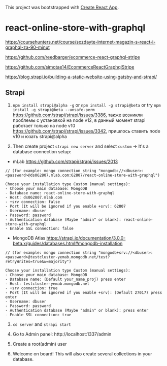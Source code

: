 This project was bootstrapped with [Create React App](https://github.com/facebook/create-react-app).

# react-online-store-with-graphql

https://coursehunters.net/course/sozdayte-internet-magazin-s-react-i-graphql-za-90-minut

https://github.com/reedbarger/ecommerce-react-graphql-stripe

https://github.com/simotae14/EcommerceReactGraphqlStripe

https://blog.strapi.io/building-a-static-website-using-gatsby-and-strapi/

## Strapi

1. `npm install strapi@alpha -g` or `npm install -g strapi@beta` or try `npm install -g strapi@beta --unsafe-perm` https://github.com/strapi/strapi/issues/3386, также возникли проблемы с установкой на node v12, в данный момент strapi работает только на node v10 https://github.com/strapi/strapi/issues/3342, пришлось ставить node v10 и юзать strapi@alpha

2. Then create project `strapi new server` and select `custom` -> It's a database connection setup:

- mLab https://github.com/strapi/strapi/issues/2013

```
// (for example: mongo connection string "mongodb://<dbuser>:<password>@ds062807.mlab.com:62807/react-online-store-with-graphql")

Choose your installation type Custom (manual settings):
- Choose your main database: MongoDB
- Database name: react-online-store-with-graphql
- Host: ds062807.mlab.com
- +srv connection: false
- Port (It will be ignored if you enable +srv): 62807
- Username: dbuser
- Password: password
- Authentication database (Maybe "admin" or blank): react-online-store-with-graphql
- Enable SSL connection: false
```

- MongoDB Atlas https://strapi.io/documentation/3.0.0-beta.x/guides/databases.html#mongodb-installation

```
// (for example: mongo connection string "mongodb+srv://<dbuser>:<password>@testcluster-yemab.mongodb.net/test?retryWrites=true&w=majority")

Choose your installation type Custom (manual settings):
- Choose your main database: MongoDB
- Database name: (Default your_name_proj) press enter
- Host: testcluster-yemab.mongodb.net
- +srv connection: true
- Port (It will be ignored if you enable +srv): (Default 27017) press enter
- Username: dbuser
- Password: password
- Authentication database (Maybe "admin" or blank): press enter
- Enable SSL connection: true
```

3. `cd server` and `strapi start`

4. Go to Admin panel: http://localhost:1337/admin

5. Create a root(admin) user

6. Welcome on board! This will also create several collections in your database.
